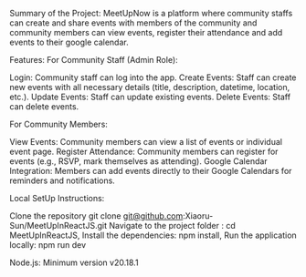 Summary of the Project:
MeetUpNow is a platform where community staffs can create and share events with members of the community and community members can view events, register their attendance and add events to their google calendar.

Features:
For Community Staff (Admin Role):

Login: Community staff can log into the app.
Create Events: Staff can create new events with all necessary details (title, description, datetime, location, etc.).
Update Events: Staff can update existing events.
Delete Events: Staff can delete events.

For Community Members:

View Events: Community members can view a list of events or individual event page.
Register Attendance: Community members can register for events (e.g., RSVP, mark themselves as attending).
Google Calendar Integration: Members can add events directly to their Google Calendars for reminders and notifications.

Local SetUp Instructions:

Clone the repository git clone git@github.com:Xiaoru-Sun/MeetUpInReactJS.git
Navigate to the project folder : cd MeetUpInReactJS,
Install the dependencies: npm install,
Run the application locally: npm run dev

Node.js: Minimum version v20.18.1
